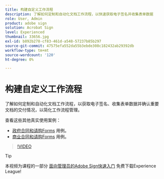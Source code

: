 ```yaml
---
title: 构建自定义工作流程
description: 了解如何定制和自动化文档工作流程，以快速获取电子签名并收集表单数据
role: User, Admin
product: adobe sign
solution: Acrobat Sign
level: Experienced
thumbnail: 33656.jpg
exl-id: b892b278-cf83-461d-a548-57237b85b297
source-git-commit: 47575efa552da55b3ebde308c182432ab29392db
workflow-type: tm+mt
source-wordcount: '120'
ht-degree: 0%

---
```


# 构建自定义工作流程

了解如何定制和自动化文档工作流程，以获取电子签名、收集表单数据并确认重要文档的交付情况，以简化工作流程管理。

查看这些其他真实使用案例：

* [政府合同和请购Forms](https://experienceleague.adobe.com/docs/document-cloud-learn/sign-learning-hub/expand/recipes/gov/usecasegovcontracts.html?lang=en) 用例。
* [商业合同和请购Forms](https://experienceleague.adobe.com/docs/document-cloud-learn/sign-learning-hub/expand/recipes/com/usecasecomcontracts.html?lang=en) 用例。

>[!VIDEO](https://video.tv.adobe.com/v/33656?hidetitle=true)

>[!TIP]
>
>本视频为课程的一部分 [面向管理员的Adobe Sign快速入门](https://experienceleague.adobe.com/?recommended=Sign-A-1-2020.2) 免费下载Experience League!
